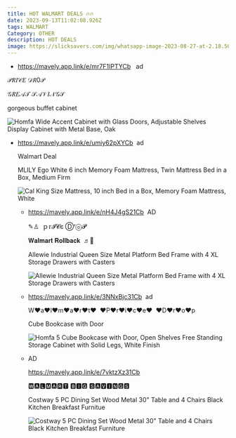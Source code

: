 ```yaml
---
title: HOT WALMART DEALS 🔥🔥
date: 2023-09-13T11:02:08.926Z
tags: WALMART
Category: OTHER
description: HOT DEALS
image: https://slicksavers.com/img/whatsapp-image-2023-08-27-at-2.18.50-pm.jpeg
---
```

* <https://mavely.app.link/e/mr7F1IPTYCb>   ad

𝒫𝑅𝐼𝒞𝐸 𝒟𝑅0𝒫

𝒢𝑅𝐸𝒜𝒯 𝒮𝒜𝒱𝐼𝒩𝒢𝒮 

gorgeous buffet cabinet<!--StartFragment-->

![Homfa Wide Accent Cabinet with Glass Doors, Adjustable Shelves Display Cabinet with Metal Base, Oak](https://i5.walmartimages.com/seo/Homfa-Wide-Accent-Cabinet-with-Glass-Doors-Adjustable-Shelves-Display-Cabinet-with-Metal-Base-Oak_daa4595a-88c1-4919-ae07-6178ffb99bf9.91ac47217e8c4cf7c33dda39f2face49.jpeg?odnHeight=612&odnWidth=612&odnBg=FFFFFF)

<!--EndFragment-->

* <https://mavely.app.link/e/umiy62pXYCb>  ad

  Walmart Deal

  MLILY Ego White 6 inch Memory Foam Mattress, Twin Mattress Bed in a Box, Medium Firm<!--StartFragment-->

  ![Cal King Size Mattress, 10 inch Bed in a Box, Memory Foam Mattress, White](https://i5.walmartimages.com/asr/206f8384-1beb-4c9e-903d-1542a2752a47.35a4ab8c34fb8b649109fae333d186c1.jpeg?odnHeight=2000&odnWidth=2000&odnBg=FFFFFF)

  * <https://mavely.app.link/e/nH4J4gS21Cb>  AD

    ✎♙  ｐ𝕣𝓘𝓒є Ⓓʳⓞ𝓟

    𝐖𝐚𝐥𝐦𝐚𝐫𝐭 𝐑𝐨𝐥𝐥𝐛𝐚𝐜𝐤  ♬💝

    Allewie Industrial Queen Size Metal Platform Bed Frame with 4 XL Storage Drawers with Casters<!--StartFragment-->

    ![Allewie Industrial Queen Size Metal Platform Bed Frame with 4 XL Storage Drawers with Casters](https://i5.walmartimages.com/seo/Allewie-Industrial-Queen-Size-Metal-Platform-Bed-Frame-with-4-XL-Storage-Drawers-with-Casters_e3adfe4e-e6d1-41a4-8a49-1f00a5f8ae64.7ee42dc8bd9119bc5901411f71057a27.jpeg?odnHeight=2000&odnWidth=2000&odnBg=FFFFFF)

    <!--EndFragment-->


  * <https://mavely.app.link/e/3NNxBjc31Cb>  ad

    W♥a♥l♥m♥a♥r♥t♥  ♥P♥r♥i♥c♥e♥  ♥D♥r♥o♥p

    Cube Bookcase with Door<!--StartFragment-->

    ![Homfa 5 Cube Bookcase with Door, Open Shelves Free Standing Storage Cabinet with Solid Legs, White Finish](https://i5.walmartimages.com/seo/Homfa-5-Cube-Bookcase-with-Door-Open-Shelves-Free-Standing-Storage-Cabinet-with-Solid-Legs-White-Finish_53d26e97-1bf3-42e0-9437-c7ed658d1860.f09ad0e5624a3c20f423bebfc37f07bf.jpeg?odnHeight=612&odnWidth=612&odnBg=FFFFFF)

    <!--EndFragment-->


  * A﻿D

    https://mavely.app.link/e/7vktzXz31Cb

    🆆🅰🅻🅼🅰🆁🆃 🅱🅸🅶 🆂🅰🆅🅸🅽🅶🆂

    Costway 5 PC Dining Set Wood Metal 30" Table and 4 Chairs Black Kitchen Breakfast Furnitue<!--StartFragment-->

    ![Costway 5 PC Dining Set Wood Metal 30" Table and 4 Chairs Black Kitchen Breakfast Furniture](https://i5.walmartimages.com/seo/Costway-5-PC-Dining-Set-Wood-Metal-30-Table-and-4-Chairs-Black-Kitchen-Breakfast-Furniture_172b4157-0c26-4d8f-a379-ac58d4522c4b_1.cc8c51bd4c7241671f82fb4c326edb2d.jpeg?odnHeight=612&odnWidth=612&odnBg=FFFFFF)

    <!--EndFragment-->